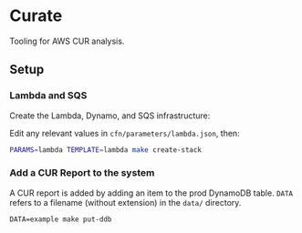 # Curate

Tooling for AWS CUR analysis.

## Setup

### Lambda and SQS

Create the Lambda, Dynamo, and SQS infrastructure:

Edit any relevant values in `cfn/parameters/lambda.json`, then:

```bash
PARAMS=lambda TEMPLATE=lambda make create-stack
```


### Add a CUR Report to the system

A CUR report is added by adding an item to the prod DynamoDB table. `DATA` refers to a filename (without extension) in the `data/` directory.

```
DATA=example make put-ddb
```

